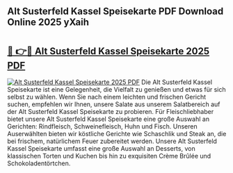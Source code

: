 ## Alt Susterfeld Kassel Speisekarte PDF Download Online 2025 yXaih

# <h2><a href="http://gc9mdm.nevu.top/?p=Alt+Susterfeld+Kassel+Speisekarte">🔗 👉🔴 Alt Susterfeld Kassel Speisekarte 2025 PDF</a></h2>

[![Alt Susterfeld Kassel Speisekarte 2025 PDF](https://i.imgur.com/dBaPXMq.png)](http://gc9mdm.nevu.top/?p=Alt+Susterfeld+Kassel+Speisekarte)
Die Alt Susterfeld Kassel Speisekarte ist eine Gelegenheit, die Vielfalt zu genießen und etwas für sich selbst zu wählen. Wenn Sie nach einem leichten und frischen Gericht suchen, empfehlen wir Ihnen, unsere Salate aus unserem Salatbereich auf der Alt Susterfeld Kassel Speisekarte zu probieren. Für Fleischliebhaber bietet unsere Alt Susterfeld Kassel Speisekarte eine große Auswahl an Gerichten: Rindfleisch, Schweinefleisch, Huhn und Fisch. Unseren Auserwählten bieten wir köstliche Gerichte wie Schaschlik und Steak an, die bei frischem, natürlichem Feuer zubereitet werden. Unsere Alt Susterfeld Kassel Speisekarte umfasst eine große Auswahl an Desserts, von klassischen Torten und Kuchen bis hin zu exquisiten Crème Brûlée und Schokoladentörtchen.
